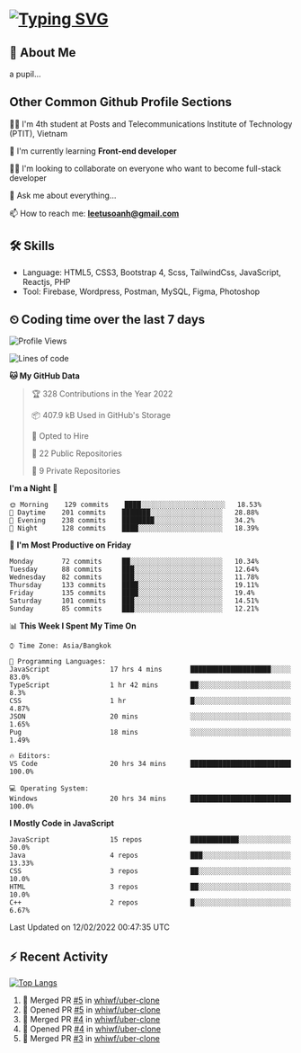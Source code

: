 # [![Typing SVG](https://readme-typing-svg.herokuapp.com?color=%23FFC83D&lines=Hi%2C+I'm+Le%2C+Tu+Oanh+%F0%9F%91%8B)](https://git.io/typing-svg)

## 🚀 About Me
a pupil...

<!-- ![GitHub metrics](https://metrics.lecoq.io/whiwf)   -->

## Other Common Github Profile Sections
👩‍🎓 I'm 4th student at Posts and Telecommunications Institute of Technology (PTIT), Vietnam

🌱 I'm currently learning **Front-end developer**

👯‍♀️ I'm looking to collaborate on everyone who want to become full-stack developer

💬 Ask me about everything...

📫 How to reach me: **leetusoanh@gmail.com**

## 🛠 Skills
- Language: HTML5, CSS3, Bootstrap 4, Scss, TailwindCss, JavaScript, Reactjs, PHP
- Tool: Firebase, Wordpress, Postman, MySQL, Figma, Photoshop

## ⏲ Coding time over the last 7 days
<!--START_SECTION:waka-->
![Profile Views](http://img.shields.io/badge/Profile%20Views-173-blue)

![Lines of code](https://img.shields.io/badge/From%20Hello%20World%20I%27ve%20Written-2%20Million%20lines%20of%20code-blue)

**🐱 My GitHub Data** 

> 🏆 328 Contributions in the Year 2022
 > 
> 📦 407.9 kB Used in GitHub's Storage 
 > 
> 💼 Opted to Hire
 > 
> 📜 22 Public Repositories 
 > 
> 🔑 9 Private Repositories  
 > 
**I'm a Night 🦉** 

```text
🌞 Morning    129 commits    ████░░░░░░░░░░░░░░░░░░░░░   18.53% 
🌆 Daytime    201 commits    ███████░░░░░░░░░░░░░░░░░░   28.88% 
🌃 Evening    238 commits    ████████░░░░░░░░░░░░░░░░░   34.2% 
🌙 Night      128 commits    ████░░░░░░░░░░░░░░░░░░░░░   18.39%

```
📅 **I'm Most Productive on Friday** 

```text
Monday       72 commits     ██░░░░░░░░░░░░░░░░░░░░░░░   10.34% 
Tuesday      88 commits     ███░░░░░░░░░░░░░░░░░░░░░░   12.64% 
Wednesday    82 commits     ███░░░░░░░░░░░░░░░░░░░░░░   11.78% 
Thursday     133 commits    ████░░░░░░░░░░░░░░░░░░░░░   19.11% 
Friday       135 commits    ████░░░░░░░░░░░░░░░░░░░░░   19.4% 
Saturday     101 commits    ███░░░░░░░░░░░░░░░░░░░░░░   14.51% 
Sunday       85 commits     ███░░░░░░░░░░░░░░░░░░░░░░   12.21%

```


📊 **This Week I Spent My Time On** 

```text
⌚︎ Time Zone: Asia/Bangkok

💬 Programming Languages: 
JavaScript               17 hrs 4 mins       ████████████████████░░░░░   83.0% 
TypeScript               1 hr 42 mins        ██░░░░░░░░░░░░░░░░░░░░░░░   8.3% 
CSS                      1 hr                █░░░░░░░░░░░░░░░░░░░░░░░░   4.87% 
JSON                     20 mins             ░░░░░░░░░░░░░░░░░░░░░░░░░   1.65% 
Pug                      18 mins             ░░░░░░░░░░░░░░░░░░░░░░░░░   1.49%

🔥 Editors: 
VS Code                  20 hrs 34 mins      █████████████████████████   100.0%

💻 Operating System: 
Windows                  20 hrs 34 mins      █████████████████████████   100.0%

```

**I Mostly Code in JavaScript** 

```text
JavaScript               15 repos            ████████████░░░░░░░░░░░░░   50.0% 
Java                     4 repos             ███░░░░░░░░░░░░░░░░░░░░░░   13.33% 
CSS                      3 repos             ██░░░░░░░░░░░░░░░░░░░░░░░   10.0% 
HTML                     3 repos             ██░░░░░░░░░░░░░░░░░░░░░░░   10.0% 
C++                      2 repos             █░░░░░░░░░░░░░░░░░░░░░░░░   6.67%

```



 Last Updated on 12/02/2022 00:47:35 UTC
<!--END_SECTION:waka-->

## ⚡ Recent Activity
[![Top Langs](https://github-readme-stats.vercel.app/api/top-langs/?username=whiwf&layout=compact&theme=radical&hide=css)](https://github.com/anuraghazra/github-readme-stats)

<!--START_SECTION:activity-->
1. 🎉 Merged PR [#5](https://github.com/whiwf/uber-clone/pull/5) in [whiwf/uber-clone](https://github.com/whiwf/uber-clone)
2. 💪 Opened PR [#5](https://github.com/whiwf/uber-clone/pull/5) in [whiwf/uber-clone](https://github.com/whiwf/uber-clone)
3. 🎉 Merged PR [#4](https://github.com/whiwf/uber-clone/pull/4) in [whiwf/uber-clone](https://github.com/whiwf/uber-clone)
4. 💪 Opened PR [#4](https://github.com/whiwf/uber-clone/pull/4) in [whiwf/uber-clone](https://github.com/whiwf/uber-clone)
5. 🎉 Merged PR [#3](https://github.com/whiwf/uber-clone/pull/3) in [whiwf/uber-clone](https://github.com/whiwf/uber-clone)
<!--END_SECTION:activity-->
